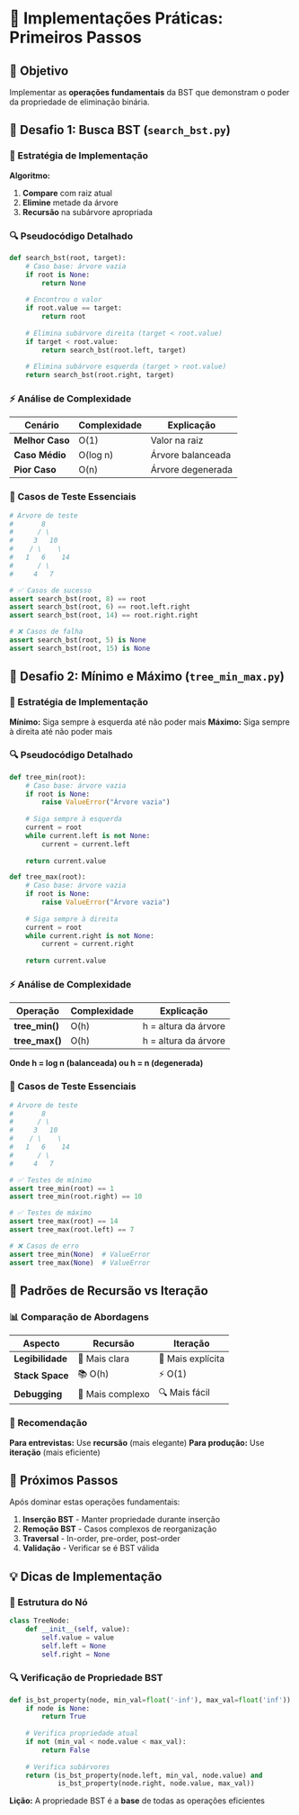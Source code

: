 # 🚀 Implementações Práticas: Primeiros Passos

## 🎯 Objetivo

Implementar as **operações fundamentais** da BST que demonstram o poder da propriedade de eliminação binária.

## 📝 Desafio 1: Busca BST (`search_bst.py`)

### 🎯 Estratégia de Implementação

**Algoritmo:**
1. **Compare** com raiz atual
2. **Elimine** metade da árvore
3. **Recursão** na subárvore apropriada

### 🔍 Pseudocódigo Detalhado

```python
def search_bst(root, target):
    # Caso base: árvore vazia
    if root is None:
        return None
    
    # Encontrou o valor
    if root.value == target:
        return root
    
    # Elimina subárvore direita (target < root.value)
    if target < root.value:
        return search_bst(root.left, target)
    
    # Elimina subárvore esquerda (target > root.value)
    return search_bst(root.right, target)
```

### ⚡ Análise de Complexidade

| Cenário | Complexidade | Explicação |
|---------|--------------|------------|
| **Melhor Caso** | O(1) | Valor na raiz |
| **Caso Médio** | O(log n) | Árvore balanceada |
| **Pior Caso** | O(n) | Árvore degenerada |

### 🧪 Casos de Teste Essenciais

```python
# Árvore de teste
#       8
#      / \
#     3   10
#    / \    \
#   1   6    14
#      / \
#     4   7

# ✅ Casos de sucesso
assert search_bst(root, 8) == root
assert search_bst(root, 6) == root.left.right
assert search_bst(root, 14) == root.right.right

# ❌ Casos de falha
assert search_bst(root, 5) is None
assert search_bst(root, 15) is None
```

## 📝 Desafio 2: Mínimo e Máximo (`tree_min_max.py`)

### 🎯 Estratégia de Implementação

**Mínimo:** Siga sempre à esquerda até não poder mais
**Máximo:** Siga sempre à direita até não poder mais

### 🔍 Pseudocódigo Detalhado

```python
def tree_min(root):
    # Caso base: árvore vazia
    if root is None:
        raise ValueError("Árvore vazia")
    
    # Siga sempre à esquerda
    current = root
    while current.left is not None:
        current = current.left
    
    return current.value

def tree_max(root):
    # Caso base: árvore vazia
    if root is None:
        raise ValueError("Árvore vazia")
    
    # Siga sempre à direita
    current = root
    while current.right is not None:
        current = current.right
    
    return current.value
```

### ⚡ Análise de Complexidade

| Operação | Complexidade | Explicação |
|----------|--------------|------------|
| **tree_min()** | O(h) | h = altura da árvore |
| **tree_max()** | O(h) | h = altura da árvore |

**Onde h = log n (balanceada) ou h = n (degenerada)**

### 🧪 Casos de Teste Essenciais

```python
# Árvore de teste
#       8
#      / \
#     3   10
#    / \    \
#   1   6    14
#      / \
#     4   7

# ✅ Testes de mínimo
assert tree_min(root) == 1
assert tree_min(root.right) == 10

# ✅ Testes de máximo
assert tree_max(root) == 14
assert tree_max(root.left) == 7

# ❌ Casos de erro
assert tree_min(None)  # ValueError
assert tree_max(None)  # ValueError
```

## 🔄 Padrões de Recursão vs Iteração

### 📊 Comparação de Abordagens

| Aspecto | Recursão | Iteração |
|---------|----------|----------|
| **Legibilidade** | 🎯 Mais clara | 🔧 Mais explícita |
| **Stack Space** | 📚 O(h) | ⚡ O(1) |
| **Debugging** | 🐛 Mais complexo | 🔍 Mais fácil |

### 🎯 Recomendação

**Para entrevistas:** Use **recursão** (mais elegante)
**Para produção:** Use **iteração** (mais eficiente)

## 🚀 Próximos Passos

Após dominar estas operações fundamentais:

1. **Inserção BST** - Manter propriedade durante inserção
2. **Remoção BST** - Casos complexos de reorganização
3. **Traversal** - In-order, pre-order, post-order
4. **Validação** - Verificar se é BST válida

## 💡 Dicas de Implementação

### 🎯 Estrutura do Nó

```python
class TreeNode:
    def __init__(self, value):
        self.value = value
        self.left = None
        self.right = None
```

### 🔍 Verificação de Propriedade BST

```python
def is_bst_property(node, min_val=float('-inf'), max_val=float('inf')):
    if node is None:
        return True
    
    # Verifica propriedade atual
    if not (min_val < node.value < max_val):
        return False
    
    # Verifica subárvores
    return (is_bst_property(node.left, min_val, node.value) and
            is_bst_property(node.right, node.value, max_val))
```

**Lição:** A propriedade BST é a **base** de todas as operações eficientes 